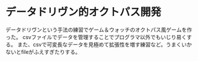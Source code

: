 # データドリヴン的オクトパス開発
データドリヴンという手法の練習でゲーム＆ウォッチのオクトパス風ゲームを作った。
csvファイルでデータを管理することでプログラマ以外でもいじり易くする。
また、csvで可変長なデータを見極めて拡張性を増す練習など。うまくいかないとfileがふえすぎたりする。